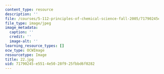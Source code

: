 ```yaml
---
content_type: resource
description: ''
file: /courses/5-112-principles-of-chemical-science-fall-2005/71790245e5514e5028f925fbbd6f0282_22.jpg
file_type: image/jpeg
image_metadata:
  caption: ''
  credit: ''
  image-alt: ''
learning_resource_types: []
ocw_type: OCWImage
resourcetype: Image
title: 22.jpg
uid: 71790245-e551-4e50-28f9-25fbbd6f0282
---
```

